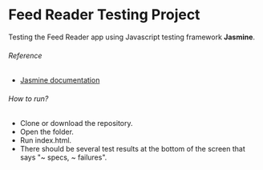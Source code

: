 # Feed Reader Testing Project

Testing the Feed Reader app using Javascript testing framework **Jasmine**.

###### Reference
- [Jasmine documentation](http://jasmine.github.io/2.1/introduction.html)

###### How to run?
- Clone or download the repository.
- Open the folder.
- Run index.html.
- There should be several test results at the bottom of the screen that says "~ specs, ~ failures".
